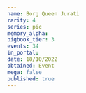 ```yaml
---
name: Borg Queen Jurati
rarity: 4
series: pic
memory_alpha:
bigbook_tier: 3
events: 34
in_portal:
date: 18/10/2022
obtained: Event
mega: false
published: true
---
```



